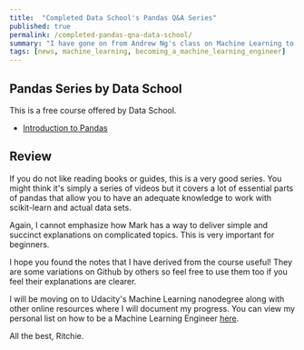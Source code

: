 ```yaml
---
title:  "Completed Data School's Pandas Q&A Series"
published: true
permalink: /completed-pandas-qna-data-school/
summary: "I have gone on from Andrew Ng's class on Machine Learning to applying the concepts using scikit-learn and wrangling data using Pandas through Data School's tutorial. Moving on to Udacity's Machine Learning nanodegree now!"
tags: [news, machine_learning, becoming_a_machine_learning_engineer]
---
```


## Pandas Series by Data School
 
This is a free course offered by Data School. 

- [Introduction to Pandas](http://www.dataschool.io/easier-data-analysis-with-pandas/)


## Review
If you do not like reading books or guides, this is a very good series. You might think it's simply a series of videos but it covers a lot of essential parts of pandas that allow you to have an adequate knowledge to work with scikit-learn and actual data sets. 

Again, I cannot emphasize how Mark has a way to deliver simple and succinct explanations on complicated topics. This is very important for beginners. 

I hope you found the notes that I have derived from the course useful! They are some variations on Github by others so feel free to use them too if you feel their explanations are clearer. 

I will be moving on to Udacity's Machine Learning nanodegree along with other online resources where I will document my progress. You can view my personal list on how to be a Machine Learning Engineer [here](http://www.ritchieng.com/machine-learning-resources/).

All the best, Ritchie.